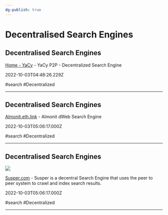```yaml
---
dg-publish: true
---
```


# Decentralised Search Engines

## Decentralised Search Engines

[Home - YaCy](https://yacy.net) - YaCy P2P - Decentralized Search Engine

2022-10-03T04:48:26.229Z

#search #Decentralized

---

## Decentralised Search Engines

[Almonit.eth.link](https://almonit.eth.link) - Almonit dWeb Search Engine

2022-10-03T05:06:17.000Z

#search #Decentralized

---

## Decentralised Search Engines

![](https://i.imgur.com/jJNpnMo.png)

[Susper.com](https://susper.com) - Susper is a decentral Search Engine that uses the peer to peer system to crawl and index search results.

2022-10-03T05:06:17.000Z

#search #Decentralized

---
